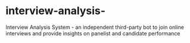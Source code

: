 # interview-analysis-
Interview Analysis System - an independent third-party bot to join online interviews and provide insights on panelist and candidate performance
